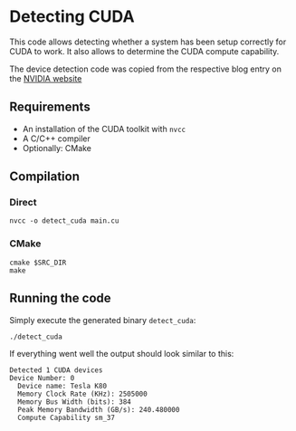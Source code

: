 # Detecting CUDA
This code allows detecting whether a system has been setup correctly for CUDA to work. It also allows to determine the CUDA compute capability.

The device detection code was copied from the respective blog entry on the [NVIDIA website](https://devblogs.nvidia.com/parallelforall/how-query-device-properties-and-handle-errors-cuda-cc/)

## Requirements

- An installation of the CUDA toolkit with `nvcc`
- A C/C++ compiler
- Optionally: CMake

## Compilation

### Direct

    nvcc -o detect_cuda main.cu

### CMake

    cmake $SRC_DIR
    make 

## Running the code

Simply execute the generated binary `detect_cuda`:

    ./detect_cuda

If everything went well the output should look similar to this:

    Detected 1 CUDA devices
	Device Number: 0
	  Device name: Tesla K80
	  Memory Clock Rate (KHz): 2505000
	  Memory Bus Width (bits): 384
	  Peak Memory Bandwidth (GB/s): 240.480000
	  Compute Capability sm_37


